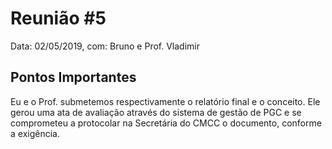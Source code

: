 # Reunião #5

Data: 02/05/2019,
com: Bruno e Prof. Vladimir

## Pontos Importantes

Eu e o Prof. submetemos respectivamente o relatório final e o conceito. Ele gerou uma ata de avaliação através do sistema de gestão de PGC e se comprometeu a protocolar na Secretária do CMCC o documento, conforme a exigência.